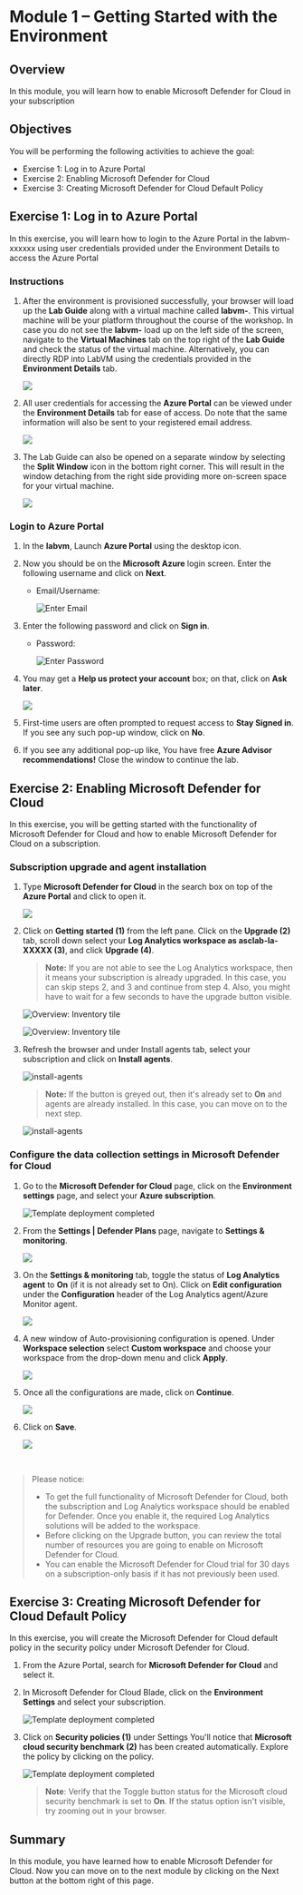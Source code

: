 # Module 1 – Getting Started with the Environment

## Overview

In this module, you will learn how to enable Microsoft Defender for Cloud in your subscription

## Objectives

You will be performing the following activities to achieve the goal:

  - Exercise 1: Log in to Azure Portal
  - Exercise 2: Enabling Microsoft Defender for Cloud
  - Exercise 3: Creating Microsoft Defender for Cloud Default Policy

## Exercise 1: Log in to Azure Portal

In this exercise, you will learn how to login to the Azure Portal in the labvm-xxxxxx using user credentials provided under the Environment Details to access the Azure Portal

### Instructions 

1. After the environment is provisioned successfully, your browser will load up the **Lab Guide** along with a virtual machine called **labvm-<inject key="DeploymentID" enableCopy="false"/>**. This virtual machine will be your platform throughout the course of the workshop. In case you do not see the **labvm-<inject key="DeploymentID" enableCopy="false"/>** load up on the left side of the screen, navigate to the **Virtual Machines** tab on the top right of the **Lab Guide** and check the status of the virtual machine. Alternatively, you can directly RDP into LabVM using the credentials provided in the **Environment Details** tab.

    ![](../Images/Sh16.png)

1. All user credentials for accessing the **Azure Portal** can be viewed under the **Environment Details** tab for ease of access. Do note that the same information will also be sent to your registered email address. 

    ![](../Images/Sh17.png)

1. The Lab Guide can also be opened on a separate window by selecting the **Split Window** icon in the bottom right corner. This will result in the window detaching from the right side providing more on-screen space for your virtual machine.

    ![](../Images/Sh18.png)

### Login to Azure Portal 

1. In the **labvm**, Launch **Azure Portal** using the desktop icon.

1. Now you should be on the **Microsoft Azure** login screen. Enter the following username and click on **Next**.  

   * Email/Username: <inject key="AzureAdUserEmail"></inject> 

        ![](../Images/azure-login-enter-email.png "Enter Email") 

1. Enter the following password and click on **Sign in**. 

   * Password: <inject key="AzureAdUserPassword"></inject> 

        ![](../Images/azure-login-enter-password1.png "Enter Password") 

1. You may get a **Help us protect your account** box; on that, click on **Ask later**.

    ![](../Images/c1.png) 
 
1. First-time users are often prompted to request access to **Stay Signed in**. If you see any such pop-up window, click on **No**.

1. If you see any additional pop-up like, You have free **Azure Advisor recommendations!** Close the window to continue the lab.


## Exercise 2: Enabling Microsoft Defender for Cloud

In this exercise, you will be getting started with the functionality of Microsoft Defender for Cloud and how to enable Microsoft Defender for Cloud on a subscription.

### Subscription upgrade and agent installation

1. Type **Microsoft Defender for Cloud** in the search box on top of the **Azure Portal** and click to open it.

    ![](../Images/lab-all.png)

1. Click on **Getting started (1)** from the left pane. Click on the **Upgrade (2)** tab, scroll down select your **Log Analytics workspace as asclab-la-XXXXX (3)**, and click **Upgrade (4)**.

    > **Note:** If you are not able to see the Log Analytics workspace, then it means your subscription is already upgraded. In this case, you can skip steps 2, and 3 and continue from step 4. Also, you might have to wait for a few seconds to have the upgrade button visible.

    ![Overview: Inventory tile](../Images/lab1-1.png)

    ![Overview: Inventory tile](../Images/lab1-2.png) 

1. Refresh the browser and under Install agents tab, select your subscription and click on **Install agents**. 

    ![install-agents](../Images/lab1-3.png)
   
    > **Note:** If the button is greyed out, then it's already set to **On** and agents are already installed. In this case, you can move on to the next step.

    ![install-agents](../Images/installagents1.png)

### Configure the data collection settings in Microsoft Defender for Cloud

1. Go to the **Microsoft Defender for Cloud** page, click on the **Environment settings** page, and select your **Azure subscription**.

    ![Template deployment completed](../Images/security1.2.png)

1. From the **Settings | Defender Plans** page, navigate to **Settings & monitoring**.

    ![](../Images/secure-3.png)

1. On the **Settings & monitoring** tab, toggle the status of **Log Analytics agent** to **On** (if it is not already set to On). Click on **Edit configuration** under the **Configuration** header of the Log Analytics agent/Azure Monitor agent.

    ![](../Images/lab1-4.png)
    
1. A new window of Auto-provisioning configuration is opened. Under **Workspace selection** select **Custom workspace** and choose your workspace from the drop-down menu and click **Apply**.

     ![](../Images/mod1-ex2-2.png)
  

1. Once all the configurations are made, click on **Continue**.

    ![](../Images/secure-4.png)
    
1. Click on **Save**. 

    ![](../Images/1.1.png)


<br>

> Please notice:
> * To get the full functionality of Microsoft Defender for Cloud, both the subscription and Log Analytics workspace should be enabled for Defender. Once you enable it,  the required Log Analytics solutions will be added to the workspace.
> * Before clicking on the Upgrade button, you can review the total number of resources you are going to enable on Microsoft Defender for Cloud.
> * You can enable the Microsoft Defender for Cloud trial for 30 days on a subscription-only basis if it has not previously been used.

## Exercise 3: Creating Microsoft Defender for Cloud Default Policy

In this exercise, you will create the Microsoft Defender for Cloud default policy in the security policy under Microsoft Defender for Cloud.

1. From the Azure Portal, search for **Microsoft Defender for Cloud** and select it.
   
1. In Microsoft Defender for Cloud Blade, click on the **Environment Settings** and select your subscription.

    ![Template deployment completed](../Images/m1e2.1s2.png)
   
1. Click on **Security policies (1)** under Settings You'll notice that **Microsoft cloud security benchmark (2)** has been created automatically. Explore the policy by clicking on the policy.

    ![Template deployment completed](../Images/Sh14.png)
   
   > **Note**: Verify that the Toggle button status for the Microsoft cloud security benchmark is set to **On**. If the status option isn't visible, try zooming out in your browser.
## Summary

In this module, you have learned how to enable Microsoft Defender for Cloud. Now you can move on to the next module by clicking on the Next button at the bottom right of this page.
